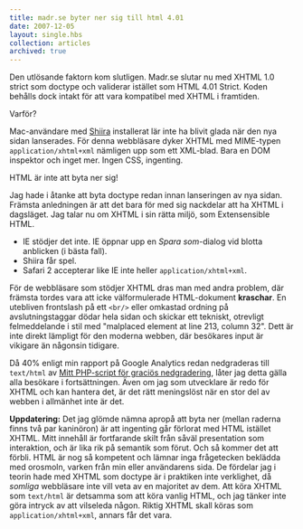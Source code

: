 ```yaml
---
title: madr.se byter ner sig till html 4.01
date: 2007-12-05
layout: single.hbs
collection: articles
archived: true
---
```

Den utlösande faktorn kom slutligen. Madr.se slutar nu med XHTML 1.0
strict som doctype och validerar istället som HTML 4.01 Strict. Koden
behålls dock intakt för att vara kompatibel med XHTML i framtiden.


 Varför?

Mac-användare med
[Shiira](http://shiira.jp/en.php "Shiira webbläsare för mac")
installerat lär inte ha blivit glada när den nya sidan lanserades. För
denna webbläsare dyker XHTML med MIME-typen `application/xhtml+xml`
nämligen upp som ett XML-blad. Bara en DOM inspektor och inget mer.
Ingen CSS, ingenting.


 HTML är inte att byta ner sig!

Jag hade i åtanke att byta doctype redan innan lanseringen av nya sidan.
Främsta anledningen är att det bara för med sig nackdelar att ha XHTML i
dagsläget. Jag talar nu om XHTML i sin rätta miljö, som Extensensible
HTML.

-   IE stödjer det inte. IE öppnar upp en *Spara som*-dialog vid blotta
    anblicken (i bästa fall).
-   Shiira får spel.
-   Safari 2 accepterar like IE inte heller `application/xhtml+xml`.

För de webbläsare som stödjer XHTML dras man med andra problem, där
främsta tordes vara att icke välformulerade HTML-dokument **kraschar**.
En utebliven frontslash på ett `<br/>` eller omkastad ordning på
avslutningstaggar dödar hela sidan och skickar ett tekniskt, otrevligt
felmeddelande i stil med \"malplaced element at line 213, column 32\".
Dett är inte direkt lämpligt för den moderna webben, där besökares input
är vikigare än någonsin tidigare.

Då 40% enligt min rapport på Google Analytics redan nedgraderas till
`text/html` av [Mitt PHP-script för graciös
nedgradering](/blog/35 "Riktig xhtml, 11/7 2007"), låter jag detta gälla
alla besökare i fortsättningen. Även om jag som utvecklare är redo för
XHTML och kan hantera det, är det rätt meningslöst när en stor del av
webben i allmänhet inte är det.

**Uppdatering:** Det jag glömde nämna apropå att byta ner (mellan
raderna finns två par kaninöron) är att ingenting går förlorat med HTML
istället XHTML. Mitt innehåll är fortfarande skilt från såväl
presentation som interaktion, och är lika rik på semantik som förut. Och
så kommer det att förbli. HTML är nog så kompetent och lämnar inga
frågetecken beklädda med orosmoln, varken från min eller användarens
sida. De fördelar jag i teorin hade med XHTML som doctype är i praktiken
inte verklighet, då *somliga* webbläsare inte vill veta av en majoritet
av dem. Att köra XHTML som `text/html` är detsamma som att köra vanlig
HTML, och jag tänker inte göra intryck av att vilseleda någon. Riktig
XHTML skall köras som `application/xhtml+xml`, annars får det vara.